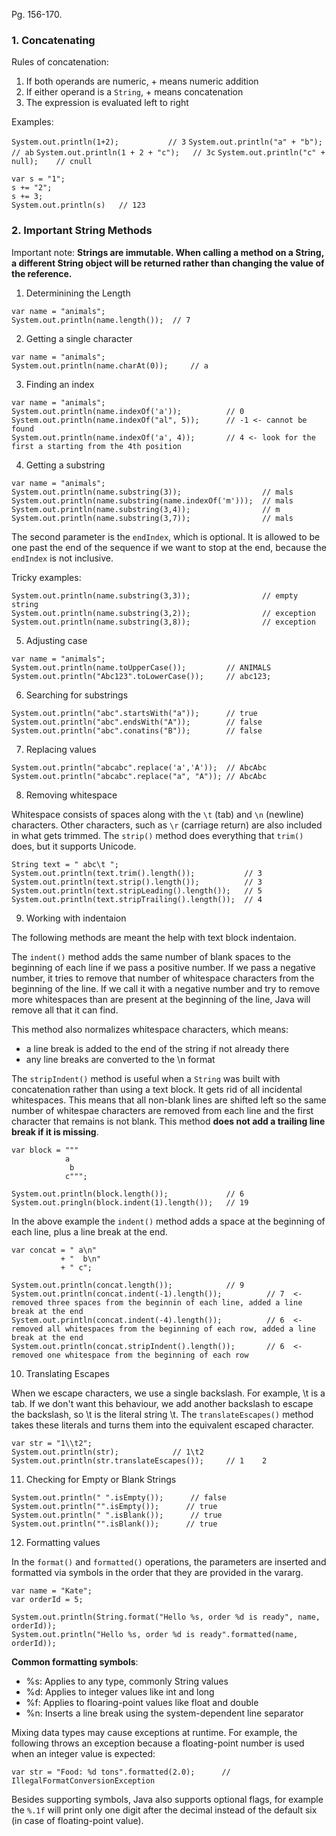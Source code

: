 Pg. 156-170.

### 1. Concatenating

Rules of concatenation:

1. If both operands are numeric, + means numeric addition
2. If either operand is a `String`, + means concatenation
3. The expression is evaluated left to right

Examples:

`System.out.println(1+2);           // 3`
`System.out.println("a" + "b");     // ab`
`System.out.println(1 + 2 + "c");   // 3c`
`System.out.println("c" + null);    // cnull`

```
var s = "1";
s += "2";
s += 3;
System.out.println(s)   // 123
```

### 2. Important String Methods

Important note:
**Strings are immutable. When calling a method on a String, a different String object will be returned rather than changing the value of the reference.**

1. Determinining the Length

```
var name = "animals";
System.out.println(name.length());  // 7
```

2. Getting a single character

```
var name = "animals";
System.out.println(name.charAt(0));     // a
```

3. Finding an index

```
var name = "animals";
System.out.println(name.indexOf('a'));          // 0
System.out.println(name.indexOf("al", 5));      // -1 <- cannot be found
System.out.println(name.indexOf('a', 4));       // 4 <- look for the first a starting from the 4th position
```

4. Getting a substring

```
var name = "animals";
System.out.println(name.substring(3));                  // mals
System.out.println(name.substring(name.indexOf('m')));  // mals
System.out.println(name.substring(3,4));                // m
System.out.println(name.substring(3,7));                // mals
```

The second parameter is the `endIndex`, which is optional. It is allowed to be one past the end of the sequence if we want to stop at the end,
because the `endIndex` is not inclusive.

Tricky examples:

```
System.out.println(name.substring(3,3));                // empty string
System.out.println(name.substring(3,2));                // exception
System.out.println(name.substring(3,8));                // exception
```

5. Adjusting case

```
var name = "animals";
System.out.println(name.toUpperCase());         // ANIMALS
System.out.println("Abc123".toLowerCase());     // abc123;
```

6. Searching for substrings

```
System.out.println("abc".startsWith("a"));      // true
System.out.println("abc".endsWith("A"));        // false
System.out.println("abc".conatins("B"));        // false
```

7. Replacing values

```
System.out.println("abcabc".replace('a','A'));  // AbcAbc
System.out.println("abcabc".replace("a", "A")); // AbcAbc
```

8. Removing whitespace

Whitespace consists of spaces along with the `\t` (tab) and `\n` (newline) characters. Other characters, such as `\r` (carriage return) are also
included in what gets trimmed. The `strip()` method does everything that `trim()` does, but it supports Unicode.

```
String text = " abc\t ";
System.out.println(text.trim().length());           // 3
System.out.println(text.strip().length());          // 3
System.out.println(text.stripLeading().length());   // 5
System.out.println(text.stripTrailing().length());  // 4
```

9. Working with indentaion

The following methods are meant the help with text block indentaion.

The `indent()` method adds the same number of blank spaces to the beginning of each line if we pass a positive number. If we pass a negative
number, it tries to remove that number of whitespace characters from the beginning of the line. If we call it with a negative number and try to remove
more whitespaces than are present at the beginning of the line, Java will remove all that it can find.

This method also normalizes whitespace characters, which means:

- a line break is added to the end of the string if not already there
- any line breaks are converted to the \n format

The `stripIndent()` method is useful when a `String` was built with concatenation rather than using a text block. It gets rid of all incidental
whitespaces. This means that all non-blank lines are shifted left so the same number of whitespae characters are removed from each line and
the first character that remains is not blank. This method **does not add a trailing line break if it is missing**.

```
var block = """
            a
             b
            c""";

System.out.println(block.length());             // 6
System.out.pringln(block.indent(1).length());   // 19
```

In the above example the `indent()` method adds a space at the beginning of each line, plus a line break at the end.

```
var concat = " a\n"
           + "  b\n"
           + " c";

System.out.println(concat.length());            // 9
System.out.println(concat.indent(-1).length());          // 7  <- removed three spaces from the beginnin of each line, added a line break at the end
System.out.println(concat.indent(-4).length());          // 6  <- removed all whitespaces from the beginning of each row, added a line break at the end
System.out.println(concat.stripIndent().length());       // 6  <- removed one whitespace from the beginning of each row
```

10. Translating Escapes

When we escape characters, we use a single backslash. For example, \t is a tab. If we don't want this behaviour, we add another backslash to escape
the backslash, so \\t is the literal string \t. The `translateEscapes()` method takes these literals and turns them into the equivalent escaped
character.

```
var str = "1\\t2";
System.out.println(str);            // 1\t2
System.out.println(str.translateEscapes());     // 1    2
```

11. Checking for Empty or Blank Strings

```
System.out.println(" ".isEmpty());      // false
System.out.println("".isEmpty());      // true
System.out.println(" ".isBlank());      // true
System.out.println("".isBlank());      // true
```

12. Formatting values

In the `format()` and `formatted()` operations, the parameters are inserted and formatted via symbols in the order that they are provided in
the vararg.

```
var name = "Kate";
var orderId = 5;

System.out.println(String.format("Hello %s, order %d is ready", name, orderId));
System.out.println("Hello %s, order %d is ready".formatted(name, orderId));
```

**Common formatting symbols**:

- %s: Applies to any type, commonly String values
- %d: Applies to integer values like int and long
- %f: Applies to floaring-point values like float and double
- %n: Inserts a line break using the system-dependent line separator

Mixing data types may cause exceptions at runtime. For example, the following throws an exception because a floating-point number is used
when an integer value is expected:

`var str = "Food: %d tons".formatted(2.0);      // IllegalFormatConversionException`

Besides supporting symbols, Java also supports optional flags, for example the `%.1f` will print only one digit after the decimal
instead of the default six (in case of floating-point value).
